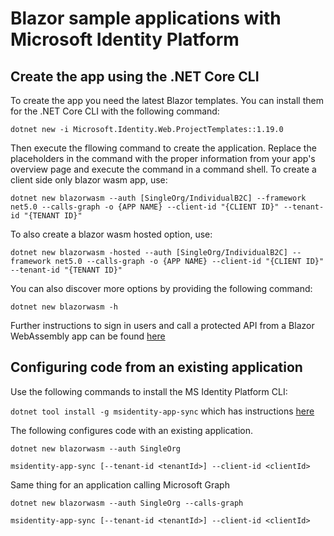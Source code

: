# Blazor sample applications with Microsoft Identity Platform

## Create the app using the .NET Core CLI
To create the app you need the latest Blazor templates. You can install them for the .NET Core CLI with the following command:

`dotnet new -i Microsoft.Identity.Web.ProjectTemplates::1.19.0`

Then execute the fllowing command to create the application. Replace the placeholders in the command with the proper information from your app's overview page and execute the command in a command shell.
To create a client side only blazor wasm app, use:

`dotnet new blazorwasm --auth [SingleOrg/IndividualB2C] --framework net5.0 --calls-graph -o {APP NAME} --client-id "{CLIENT ID}" --tenant-id "{TENANT ID}"`

To also create a blazor wasm hosted option, use:

`dotnet new blazorwasm -hosted --auth [SingleOrg/IndividualB2C] --framework net5.0 --calls-graph -o {APP NAME} --client-id "{CLIENT ID}" --tenant-id "{TENANT ID}"`

You can also discover more options by providing the following command:

`dotnet new blazorwasm -h`

Further instructions to sign in users and call a protected API from a Blazor WebAssembly app can be found [here](https://docs.microsoft.com/en-us/azure/active-directory/develop/tutorial-blazor-webassembly)

## Configuring code from an existing application
Use the following commands to install the MS Identity Platform CLI:
 
`dotnet tool install -g msidentity-app-sync` which has instructions [here](https://github.com/AzureAD/microsoft-identity-web/tree/master/tools/app-provisioning-tool)

The following configures code with an existing application.
```
dotnet new blazorwasm --auth SingleOrg

msidentity-app-sync [--tenant-id <tenantId>] --client-id <clientId>
```
Same thing for an application calling Microsoft Graph
```
dotnet new blazorwasm --auth SingleOrg --calls-graph

msidentity-app-sync [--tenant-id <tenantId>] --client-id <clientId>
```

